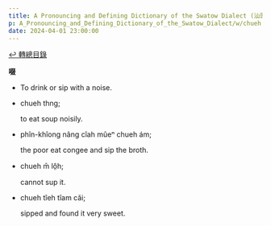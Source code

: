 ```yaml
---
title: A Pronouncing and Defining Dictionary of the Swatow Dialect (汕頭方言音義字典) / chueh
p: A_Pronouncing_and_Defining_Dictionary_of_the_Swatow_Dialect/w/chueh
date: 2024-04-01 23:00:00
---
```


[↩️ 轉總目錄](/A_Pronouncing_and_Defining_Dictionary_of_the_Swatow_Dialect)


**啜**
- To drink or sip with a noise.

- chueh thng;

  to eat soup noisily.

- phîn-khîong nâng cîah mûeⁿ chueh ám;

  the poor eat congee and sip the broth.

- chueh m̄ lô̤h;

  cannot sup it.

- chueh tîeh tîam căi;

  sipped and found it very sweet.